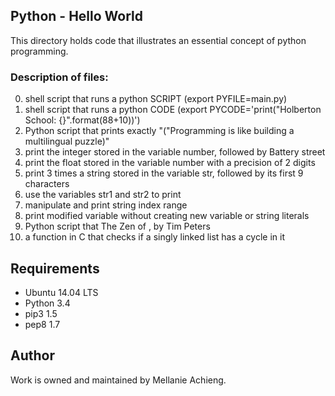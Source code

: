 ## Python - Hello World
This directory holds code that illustrates an essential concept of python programming.

### Description of files:
0. shell script that runs a python SCRIPT (export PYFILE=main.py)
1. shell script that runs a python CODE (export PYCODE='print("Holberton School: {}".format(88+10))')
2. Python script that prints exactly "(\"Programming is like building a multilingual puzzle)"
3. print the integer stored in the variable number, followed by Battery street
4. print the float stored in the variable number with a precision of 2 digits
5. print 3 times a string stored in the variable str, followed by its first 9 characters
6. use the variables str1 and str2 to print
7. manipulate and print string index range
8. print modified variable without creating new variable or string literals
9. Python script that The Zen of , by Tim Peters
10. a function in C that checks if a singly linked list has a cycle in it


## Requirements
* Ubuntu 14.04 LTS
* Python 3.4
* pip3 1.5
* pep8 1.7

## Author
Work is owned and maintained by Mellanie Achieng.   
